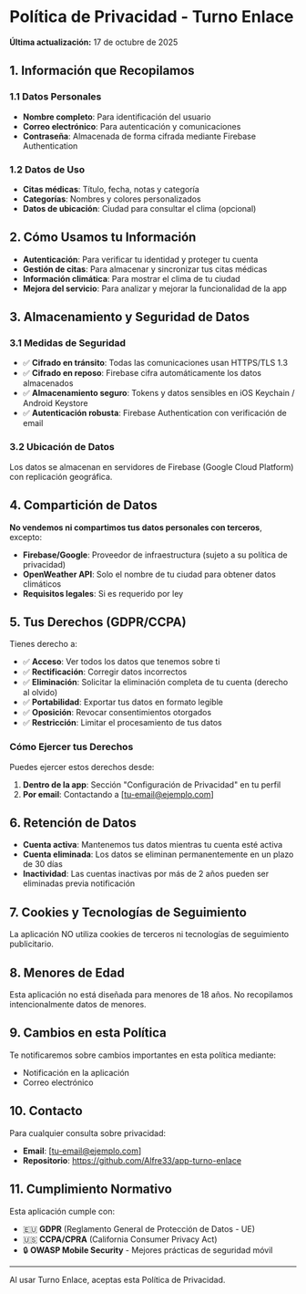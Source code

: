 # Política de Privacidad - Turno Enlace

**Última actualización:** 17 de octubre de 2025

## 1. Información que Recopilamos

### 1.1 Datos Personales
- **Nombre completo**: Para identificación del usuario
- **Correo electrónico**: Para autenticación y comunicaciones
- **Contraseña**: Almacenada de forma cifrada mediante Firebase Authentication

### 1.2 Datos de Uso
- **Citas médicas**: Título, fecha, notas y categoría
- **Categorías**: Nombres y colores personalizados
- **Datos de ubicación**: Ciudad para consultar el clima (opcional)

## 2. Cómo Usamos tu Información

- **Autenticación**: Para verificar tu identidad y proteger tu cuenta
- **Gestión de citas**: Para almacenar y sincronizar tus citas médicas
- **Información climática**: Para mostrar el clima de tu ciudad
- **Mejora del servicio**: Para analizar y mejorar la funcionalidad de la app

## 3. Almacenamiento y Seguridad de Datos

### 3.1 Medidas de Seguridad
- ✅ **Cifrado en tránsito**: Todas las comunicaciones usan HTTPS/TLS 1.3
- ✅ **Cifrado en reposo**: Firebase cifra automáticamente los datos almacenados
- ✅ **Almacenamiento seguro**: Tokens y datos sensibles en iOS Keychain / Android Keystore
- ✅ **Autenticación robusta**: Firebase Authentication con verificación de email

### 3.2 Ubicación de Datos
Los datos se almacenan en servidores de Firebase (Google Cloud Platform) con replicación geográfica.

## 4. Compartición de Datos

**No vendemos ni compartimos tus datos personales con terceros**, excepto:
- **Firebase/Google**: Proveedor de infraestructura (sujeto a su política de privacidad)
- **OpenWeather API**: Solo el nombre de tu ciudad para obtener datos climáticos
- **Requisitos legales**: Si es requerido por ley

## 5. Tus Derechos (GDPR/CCPA)

Tienes derecho a:
- ✅ **Acceso**: Ver todos los datos que tenemos sobre ti
- ✅ **Rectificación**: Corregir datos incorrectos
- ✅ **Eliminación**: Solicitar la eliminación completa de tu cuenta (derecho al olvido)
- ✅ **Portabilidad**: Exportar tus datos en formato legible
- ✅ **Oposición**: Revocar consentimientos otorgados
- ✅ **Restricción**: Limitar el procesamiento de tus datos

### Cómo Ejercer tus Derechos
Puedes ejercer estos derechos desde:
1. **Dentro de la app**: Sección "Configuración de Privacidad" en tu perfil
2. **Por email**: Contactando a [tu-email@ejemplo.com]

## 6. Retención de Datos

- **Cuenta activa**: Mantenemos tus datos mientras tu cuenta esté activa
- **Cuenta eliminada**: Los datos se eliminan permanentemente en un plazo de 30 días
- **Inactividad**: Las cuentas inactivas por más de 2 años pueden ser eliminadas previa notificación

## 7. Cookies y Tecnologías de Seguimiento

La aplicación NO utiliza cookies de terceros ni tecnologías de seguimiento publicitario.

## 8. Menores de Edad

Esta aplicación no está diseñada para menores de 18 años. No recopilamos intencionalmente datos de menores.

## 9. Cambios en esta Política

Te notificaremos sobre cambios importantes en esta política mediante:
- Notificación en la aplicación
- Correo electrónico

## 10. Contacto

Para cualquier consulta sobre privacidad:
- **Email**: [tu-email@ejemplo.com]
- **Repositorio**: https://github.com/Alfre33/app-turno-enlace

## 11. Cumplimiento Normativo

Esta aplicación cumple con:
- 🇪🇺 **GDPR** (Reglamento General de Protección de Datos - UE)
- 🇺🇸 **CCPA/CPRA** (California Consumer Privacy Act)
- 🔒 **OWASP Mobile Security** - Mejores prácticas de seguridad móvil

---

Al usar Turno Enlace, aceptas esta Política de Privacidad.
